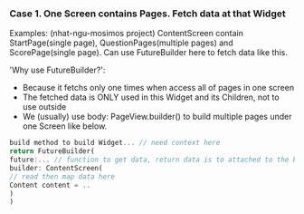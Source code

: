 ### Case 1. One Screen contains Pages. Fetch data at that Widget

Examples: (nhat-ngu-mosimos project) ContentScreen contain StartPage(single page), QuestionPages(multiple pages) and ScorePage(single page). Can use FutureBuilder here to fetch data like this.

'Why use FutureBuilder?':
- Because it fetchs only one times when access all of pages in one screen
- The fetched data is ONLY used in this Widget and its Children, not to use outside
- We (usually) use body: PageView.builder()  to build multiple pages under one Screen like below.

```dart
build method to build Widget... // need context here
return FutureBuilder(
future:... // function to get data, return data is to attached to the builder
builder: ContentScreen(
// read then map data here
Content content = ..
)
)
```
